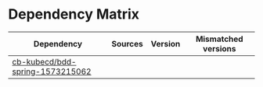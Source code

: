 # Dependency Matrix

Dependency | Sources | Version | Mismatched versions
---------- | ------- | ------- | -------------------
[cb-kubecd/bdd-spring-1573215062](https://github.com/cb-kubecd/bdd-spring-1573215062.git) |  | []() | 

